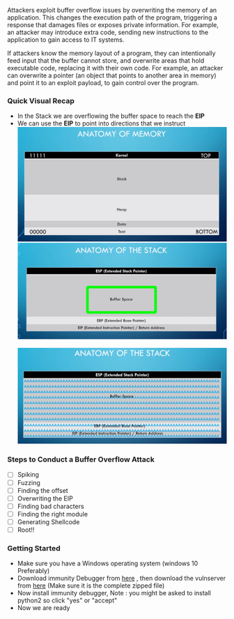 Attackers exploit buffer overflow issues by overwriting the memory of an application. This changes the execution path of the program, triggering a response that damages files or exposes private information. For example, an attacker may introduce extra code, sending new instructions to the application to gain access to IT systems.

If attackers know the memory layout of a program, they can intentionally feed input that the buffer cannot store, and overwrite areas that hold executable code, replacing it with their own code. For example, an attacker can overwrite a pointer (an object that points to another area in memory) and point it to an exploit payload, to gain control over the program.

### Quick Visual Recap

- In the Stack we are overflowing the buffer space to reach the **EIP**
- We can use the **EIP** to point into directions that we instruct
![1-anathomy-of-the-memory](https://github.com/encryptedninja/command-center/raw/master/buffer_overflow/images/1-anatomy_of_the_memory.png)![2-anatomy_of_the_stack](https://github.com/encryptedninja/command-center/raw/master/buffer_overflow/images/2-anatomy_of_the_stack.png) ![3-overflow](https://github.com/encryptedninja/command-center/raw/master/buffer_overflow/images/3-overflow.png)
### Steps to Conduct a Buffer Overflow Attack

- [ ] Spiking
- [ ] Fuzzing
- [ ] Finding the offset
- [ ] Overwriting the EIP
- [ ] Finding bad characters
- [ ] Finding the right module
- [ ] Generating Shellcode
- [ ] Root!!

### Getting Started

- Make sure you have a Windows operating system (windows 10 Preferably)
- Download immunity Debugger from [here](https://debugger.immunityinc.com/ID_register.py) , then download the vulnserver from [here](https://github.com/stephenbradshaw/vulnserver) (Make sure it is the complete zipped file) 
- Now install immunity debugger, Note : you might be asked to install python2 so click "yes" or "accept"
- Now we are ready